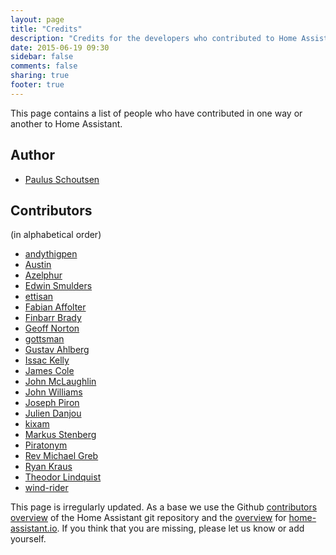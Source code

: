 ```yaml
---
layout: page
title: "Credits"
description: "Credits for the developers who contributed to Home Assistant."
date: 2015-06-19 09:30
sidebar: false
comments: false
sharing: true
footer: true
---
```


This page contains a list of people who have contributed in one way or another to Home Assistant. 

## Author

- [Paulus Schoutsen](https://github.com/balloob)

## Contributors

(in alphabetical order)

- [andythigpen](https://github.com/andythigpen)
- [Austin](https://github.com/trainman419)
- [Azelphur](https://github.com/Azelphur)
- [Edwin Smulders](https://github.com/Dutchy-)
- [ettisan](https://github.com/ettisan)
- [Fabian Affolter](https://github.com/fabaff)
- [Finbarr Brady](https://github.com/fbradyirl)
- [Geoff Norton](https://github.com/kangaroo)
- [gottsman](https://github.com/gottsman)
- [Gustav Ahlberg](https://github.com/Gyran)
- [Issac Kelly](https://github.com/issackelly)
- [James Cole](https://github.com/jamespcole)
- [John McLaughlin](https://github.com/loghound)
- [John Williams](https://github.com/Jaidan)
- [Joseph Piron](https://github.com/eagleamon)
- [Julien Danjou](https://github.com/jd)
- [kixam](https://github.com/kixam)
- [Markus Stenberg](https://github.com/fingon)
- [Piratonym](https://github.com/Piratonym)
- [Rev Michael Greb](https://github.com/mikegrb)
- [Ryan Kraus](https://github.com/rmkraus)
- [Theodor Lindquist](https://github.com/theolind)
- [wind-rider](https://github.com/wind-rider)

This page is irregularly updated. As a base we use the Github [contributors overview](https://github.com/balloob/home-assistant/graphs/contributors) of the Home Assistant git repository and the [overview](https://github.com/balloob/home-assistant.io/graphs/contributors) for [home-assistant.io](https://home-assistant.io). If you think that you are missing, please let us know or add yourself.
